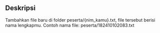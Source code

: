 ## Deskripsi

Tambahkan file baru di folder peserta/{nim_kamu}.txt, file tersebut berisi nama lengkapmu.
Contoh nama file: peserta/182410102083.txt
